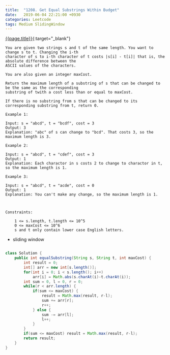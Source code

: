 ```yaml
---
title:  "1208. Get Equal Substrings Within Budget"
date:   2019-06-04 22:21:00 +0930
categories: Leetcode
tags: Medium SlidingWindow
---
```


[{{page.title}}](https://leetcode.com/problems/get-equal-substrings-within-budget/){:target="_blank"}

    You are given two strings s and t of the same length. You want to change s to t. Changing the i-th
    character of s to i-th character of t costs |s[i] - t[i]| that is, the absolute difference between the
    ASCII values of the characters.

    You are also given an integer maxCost.

    Return the maximum length of a substring of s that can be changed to be the same as the corresponding
    substring of twith a cost less than or equal to maxCost.

    If there is no substring from s that can be changed to its corresponding substring from t, return 0.

    Example 1:

    Input: s = "abcd", t = "bcdf", cost = 3
    Output: 3
    Explanation: "abc" of s can change to "bcd". That costs 3, so the maximum length is 3.

    Example 2:

    Input: s = "abcd", t = "cdef", cost = 3
    Output: 1
    Explanation: Each charactor in s costs 2 to change to charactor in t, so the maximum length is 1.

    Example 3:

    Input: s = "abcd", t = "acde", cost = 0
    Output: 1
    Explanation: You can't make any change, so the maximum length is 1.



    Constraints:

        1 <= s.length, t.length <= 10^5
        0 <= maxCost <= 10^6
        s and t only contain lower case English letters.


* sliding window

```java

class Solution {
    public int equalSubstring(String s, String t, int maxCost) {
        int result = 0;
        int[] arr = new int[s.length()];
        for(int i = 0; i < s.length(); i++)
            arr[i] = Math.abs(s.charAt(i)-t.charAt(i));
        int sum = 0, l = 0, r = 0;
        while(r < arr.length) {
            if(sum <= maxCost) {
                result = Math.max(result, r-l);
                sum += arr[r];
                r++;
            } else {
                sum -= arr[l];
                l++;
            }
        }
        if(sum <= maxCost) result = Math.max(result, r-l);
        return result;
    }
}

```
